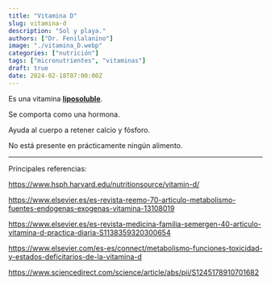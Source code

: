 ```yaml
---
title: "Vitamina D"
slug: vitamina-d
description: "Sol y playa."
authors: ["Dr. Fenilalanino"]
image: "./vitamina_D.webp"
categories: ["nutrición"]
tags: ["micronutrientes", "vitaminas"]
draft: true
date: 2024-02-18T07:00:00Z
---
```


Es una vitamina **[liposoluble](/hidrosoluble-vs-liposoluble)**.

Se comporta como una hormona.

Ayuda al cuerpo a retener calcio y fósforo.

No está presente en prácticamente ningún alimento.


---

Principales referencias:

https://www.hsph.harvard.edu/nutritionsource/vitamin-d/

https://www.elsevier.es/es-revista-reemo-70-articulo-metabolismo-fuentes-endogenas-exogenas-vitamina-13108019

https://www.elsevier.es/es-revista-medicina-familia-semergen-40-articulo-vitamina-d-practica-diaria-S1138359320300654

https://www.elsevier.com/es-es/connect/metabolismo-funciones-toxicidad-y-estados-deficitarios-de-la-vitamina-d

https://www.sciencedirect.com/science/article/abs/pii/S1245178910701682
